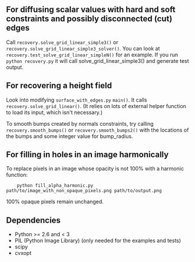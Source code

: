 ## For diffusing scalar values with hard and soft constraints and possibly disconnected (cut) edges

Call `recovery.solve_grid_linear_simple3()` or `recovery.solve_grid_linear_simple3_solver()`.
You can look at `recovery.test_solve_grid_linear_simpleN()` for an example.
If you run
    `python recovery.py`
it will call solve_grid_linear_simple3() and generate test output.


## For recovering a height field

Look into modifying `surface_with_edges.py` `main()`.
It calls `recovery.solve_grid_linear()`.
(It relies on lots of external helper function to load its input, which isn't necessary.)

To smooth bumps created by normals constraints, try calling
`recovery.smooth_bumps()` or `recovery.smooth_bumps2()` with the locations of the bumps and
some integer value for bump_radius.


## For filling in holes in an image harmonically

To replace pixels in an image whose opacity is not 100% with a harmonic function:

        python fill_alpha_harmonic.py path/to/image_with_non_opaque_pixels.png path/to/output.png

100% opaque pixels remain unchanged.


## Dependencies

* Python >= 2.6 and < 3
* PIL (Python Image Library) (only needed for the examples and tests)
* scipy
* cvxopt
